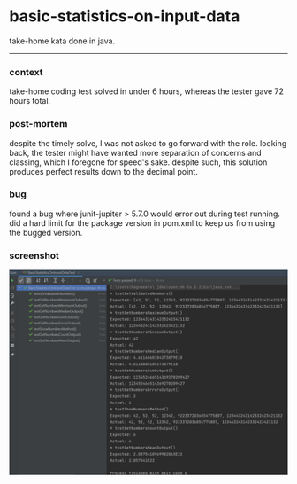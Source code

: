 # basic-statistics-on-input-data
take-home kata done in java.

---

### context

take-home coding test solved in under 6 hours, whereas the tester gave 72 hours total.

### post-mortem

despite the timely solve, I was not asked to go forward with the role. looking back, the tester might have wanted more separation of concerns and classing, which I foregone for speed's sake. despite such, this solution produces perfect results down to the decimal point.

### bug

found a bug where junit-jupiter > 5.7.0 would error out during test running. did a hard limit for the package version in pom.xml to keep us from using the bugged version.

### screenshot
![img.png](img.png)